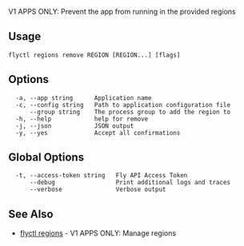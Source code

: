V1 APPS ONLY: Prevent the app from running in the provided regions

## Usage
~~~
flyctl regions remove REGION [REGION...] [flags]
~~~

## Options

~~~
  -a, --app string      Application name
  -c, --config string   Path to application configuration file
      --group string    The process group to add the region to
  -h, --help            help for remove
  -j, --json            JSON output
  -y, --yes             Accept all confirmations
~~~

## Global Options

~~~
  -t, --access-token string   Fly API Access Token
      --debug                 Print additional logs and traces
      --verbose               Verbose output
~~~

## See Also

* [flyctl regions](/docs/flyctl/regions/)	 - V1 APPS ONLY: Manage regions

